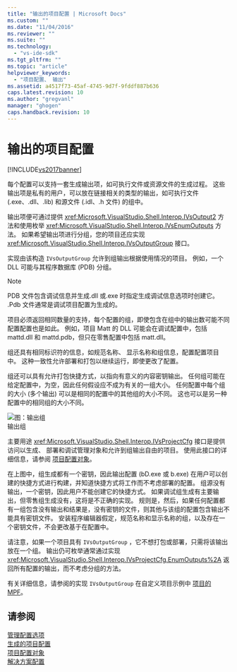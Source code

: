 ```yaml
---
title: "输出的项目配置 | Microsoft Docs"
ms.custom: ""
ms.date: "11/04/2016"
ms.reviewer: ""
ms.suite: ""
ms.technology: 
  - "vs-ide-sdk"
ms.tgt_pltfrm: ""
ms.topic: "article"
helpviewer_keywords: 
  - "项目配置、 输出"
ms.assetid: a4517f73-45af-4745-9d7f-9fddf887b636
caps.latest.revision: 10
ms.author: "gregvanl"
manager: "ghogen"
caps.handback.revision: 10
---
```

# 输出的项目配置
[!INCLUDE[vs2017banner](../../code-quality/includes/vs2017banner.md)]

每个配置可以支持一套生成输出项，如可执行文件或资源文件的生成过程。 这些输出项是私有的用户，可以放在链接相关的类型的输出，如可执行文件 \(.exe、.dll、.lib\) 和源文件 \(.idl、.h 文件\) 的组中。  
  
 输出项便可通过提供 <xref:Microsoft.VisualStudio.Shell.Interop.IVsOutput2> 方法和使用枚举 <xref:Microsoft.VisualStudio.Shell.Interop.IVsEnumOutputs> 方法。 如果希望输出项进行分组，您的项目还应实现 <xref:Microsoft.VisualStudio.Shell.Interop.IVsOutputGroup> 接口。  
  
 实现由该构造 `IVsOutputGroup` 允许到组输出根据使用情况的项目。 例如，一个 DLL 可能与其程序数据库 \(PDB\) 分组。  
  
> [!NOTE]
>  PDB 文件包含调试信息并生成.dll 或.exe 时指定生成调试信息选项时创建它。 .Pdb 文件通常是调试项目配置为生成的。  
  
 项目必须返回相同数量的支持，每个配置的组，即使包含在组中的输出数可能不同配置配置也是如此。 例如，项目 Matt 的 DLL 可能会在调试配置中，包括 mattd.dll 和 mattd.pdb，但只在零售配置中包括 matt.dll。  
  
 组还具有相同标识符的信息，如规范名称、 显示名称和组信息，配置配置项目中。 这种一致性允许部署和打包以继续运行，即使更改了配置。  
  
 组还可以具有允许打包快捷方式，以指向有意义的内容密钥输出。 任何组可能在给定配置中，为空，因此任何假设应不成为有关的一组大小。 任何配置中每个组的大小 \(多个输出\) 可以是相同的配置中的其他组的大小不同。 这也可以是另一种配置中的相同组的大小不同。  
  
 ![图：输出组](~/extensibility/internals/media/vsoutputgroups.gif "vsOutputGroups")  
输出组  
  
 主要用途 <xref:Microsoft.VisualStudio.Shell.Interop.IVsProjectCfg> 接口是提供访问以生成、 部署和调试管理对象和允许到组输出自由的项目。 使用此接口的详细信息，请参阅 [项目配置对象](../../extensibility/internals/project-configuration-object.md)。  
  
 在上图中，组生成都有一个密钥，因此输出配置 \(bD.exe 或 b.exe\) 在用户可以创建的快捷方式进行构建，并知道快捷方式将工作而不考虑部署的配置。 组源没有输出，一个密钥，因此用户不能创建它的快捷方式。 如果调试组生成有主要输出，但零售组生成没有，这将是不正确的实现。 规则是，然后，如果任何配置都有一组包含没有输出和结果是，没有密钥的文件，则其他与该组的配置包含输出不能具有密钥文件。 安装程序编辑器假定，规范名称和显示名称的组，以及存在一个密钥文件，不会更改基于在配置中。  
  
 请注意，如果一个项目具有 `IVsOutputGroup` ，它不想打包或部署，只需将该输出放在一个组。 输出仍可枚举通常通过实现 <xref:Microsoft.VisualStudio.Shell.Interop.IVsProjectCfg.EnumOutputs%2A> 返回所有配置的输出，而不考虑分组的方法。  
  
 有关详细信息，请参阅的实现 `IVsOutputGroup` 在自定义项目示例中 [项目的 MPF](http://mpfproj12.codeplex.com)。  
  
## 请参阅  
 [管理配置选项](../../extensibility/internals/managing-configuration-options.md)   
 [生成的项目配置](../../extensibility/internals/project-configuration-for-building.md)   
 [项目配置对象](../../extensibility/internals/project-configuration-object.md)   
 [解决方案配置](../../extensibility/internals/solution-configuration.md)